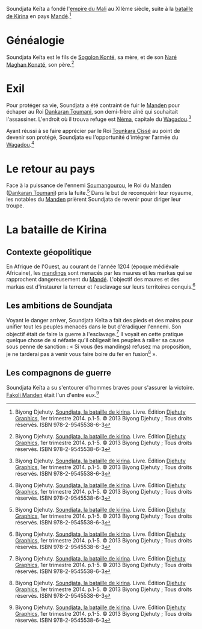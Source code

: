 <!-- TITLE: Soundjata Keïta -->
<!-- SUBTITLE: Présentation de Soundjata Keïta -->

Soundjata Keïta a fondé l'[empire du Mali](/geographie/afrique/empire/mali) au XIIème siècle, suite à la [bataille de Kirina](/evenement/bataille-de-kirina) en pays [Mandé](/geographie/afrique/royaume/manden).[^1]

# Généalogie
Soundjata Keïta est le fils de [Sogolon Konté](/personnalite/femme/autre/sogolon-konte), sa mère, et de son [Naré Maghan Konaté](/personnalite/homme/autre/nare-maghan-konate), son père.[^1]

# Exil
Pour protéger sa vie, Soundjata a été contraint de fuir le [Manden](/geographie/afrique/royaume/manden) pour échaper au Roi [Dankaran Toumani](/personnalite/homme/souverain/roi/royaume-manden/dankaran-toumani), son demi-frère aîné qui souhaitait l'assassiner. L'endroit où il trouva refuge est [Néma](/geographie/ville/royaume-wagadou/nema), capitale du [Wagadou](/geographie/afrique/royaume/wagadou).[^1]

Ayant réussi à se faire apprécier par le Roi [Tounkara Cissé](/personnalite/homme/souverain/roi/royaume-wagadou/tounkara-cisse) au point de devenir son protégé, Soundjata eu l'opportunité d'intégrer l'armée du [Wagadou](/geographie/afrique/royaume/wagadou).[^1]

# Le retour au pays
Face à la puissance de l'ennemi [Soumangourou](/personnalite/homme/souverain/roi/royaume-sosso/soumangourou), le Roi du [Manden](/geographie/afrique/royaume/manden) ([Dankaran Toumani](/personnalite/homme/souverain/roi/royaume-manden/dankaran-toumani)) pris la fuite.[^1]
Dans le but de reconquérir leur royaume, les notables du [Manden](/geographie/afrique/royaume/manden) prièrent Soundjata de revenir pour diriger leur troupe.

# La bataille de Kirina
## Contexte géopolitique
En Afrique de l'Ouest, au courant de l'année 1204 (époque médiévale Africaine), les [mandings](/peuple/manding) sont menacés par les maures et les markas qui se rapprochent dangereusement du [Mandé](/geographie/afrique/royaume/manden). L'objectif des maures et des markas est d'instaurer la terreur et l'esclavage sur leurs territoires conquis.[^1]

## Les ambitions de Soundjata
Voyant le danger arriver, Soundjata Keïta a fait des pieds et des mains pour unifier tout les peuples menacés dans le but d'éradiquer l'ennemi. Son objectif était de faire la guerre à l'esclavage.[^1] Il voyait en cette pratique quelque chose de si néfaste qu'il obligeait les peuples à rallier sa cause sous penne de sanction : « Si vous (les mandings) refusez ma proposition, je ne tarderai pas à venir vous faire boire du fer en fusion[^1] ».

## Les compagnons de guerre
Soundjata Keïta a su s'entourer d'hommes braves pour s'assurer la victoire. [Fakoli Manden](/personnalite/homme/autre/royaume-manden/fakoli-manden) était l'un d'entre eux.[^1]


[^1]: Biyong Djehuty. [Soundjata, la bataille de kirina](/ouvrage/soundjata-la-bataille-de-kirina). Livre. Édition [Djehuty Graphics](/organisme/djehuty-graphics), 1er trimestre 2014. p.1-5. © 2013 Biyong Djehuty ; Tous droits réservés. ISBN 978-2-9545538-6-3